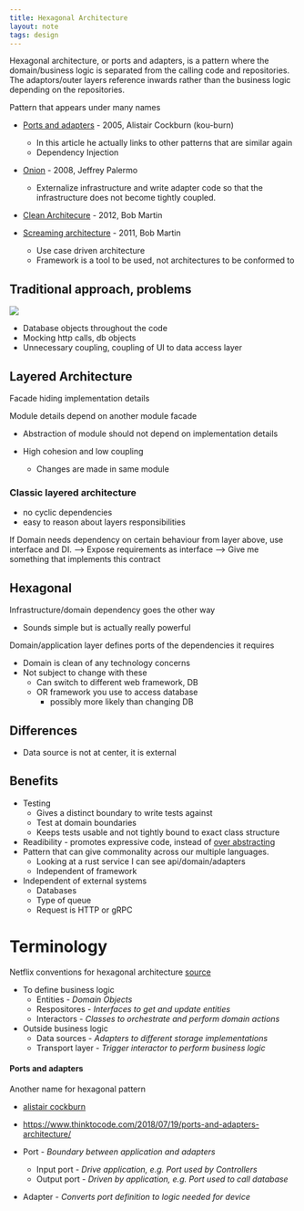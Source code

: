 ```yaml
---
title: Hexagonal Architecture
layout: note
tags: design
---
```


Hexagonal architecture, or ports and adapters, is a pattern where the domain/business logic is separated from the calling code and repositories. The adaptors/outer layers reference inwards rather than the business logic depending on the repositories.

Pattern that appears under many names

- [Ports and adapters](https://alistair.cockburn.us/hexagonal-architecture/) - 2005, Alistair Cockburn (kou-burn)
  - In this article he actually links to other patterns that are similar again
  - Dependency Injection

- [Onion](https://jeffreypalermo.com/2008/07/the-onion-architecture-part-1/) - 2008, Jeffrey Palermo
  - Externalize infrastructure and write adapter code so that the infrastructure does not become tightly coupled.

- [Clean Architecure](https://blog.cleancoder.com/uncle-bob/2012/08/13/the-clean-architecture.html) - 2012, Bob Martin

- [Screaming architecture](https://blog.cleancoder.com/uncle-bob/2011/09/30/Screaming-Architecture.html) - 2011, Bob Martin
  - Use case driven architecture
  - Framework is a tool to be used, not architectures to be conformed to

## Traditional approach, problems

![](https://yuml.me/592177fb.svg)

- Database objects throughout the code
- Mocking http calls, db objects
- Unnecessary coupling, coupling of UI to data access layer

## Layered Architecture

Facade hiding implementation details

Module details depend on another module facade
- Abstraction of module should not depend on implementation details

- High cohesion and low coupling
  - Changes are made in same module

### Classic layered architecture

- no cyclic dependencies
- easy to reason about layers responsibilities

If Domain needs dependency on certain behaviour from layer above, use interface and DI.
--> Expose requirements as interface
--> Give me something that implements this contract

## Hexagonal

Infrastructure/domain dependency goes the other way
- Sounds simple but is actually really powerful

Domain/application layer defines ports of the dependencies it requires

- Domain is clean of any technology concerns
- Not subject to change with these
  - Can switch to different web framework, DB
  - OR framework you use to access database
    - possibly more likely than changing DB

## Differences

- Data source is not at center, it is external

## Benefits

- Testing
  - Gives a distinct boundary to write tests against
  - Test at domain boundaries
  - Keeps tests usable and not tightly bound to exact class structure
- Readibility - promotes expressive code, instead of [over abstracting](https://sandimetz.com/blog/2016/1/20/the-wrong-abstraction)
- Pattern that can give commonality across our multiple languages.
  - Looking at a rust service I can see api/domain/adapters
  - Independent of framework
- Independent of external systems
  - Databases
  - Type of queue
  - Request is HTTP or gRPC

# Terminology

Netflix conventions for hexagonal architecture [source](https://netflixtechblog.com/ready-for-changes-with-hexagonal-architecture-b315ec967749)
- To define business logic
  - Entities - _Domain Objects_
  - Respositores - _Interfaces to get and update entities_
  - Interactors - _Classes to orchestrate and perform domain actions_
- Outside business logic
  - Data sources - _Adapters to different storage implementations_ 
  - Transport layer - _Trigger interactor to perform business logic_

#### Ports and adapters

Another name for hexagonal pattern
- [alistair cockburn](https://alistair.cockburn.us/hexagonal-architecture/)
- https://www.thinktocode.com/2018/07/19/ports-and-adapters-architecture/

- Port - _Boundary between application and adapters_
  - Input port - _Drive application, e.g. Port used by Controllers_
  - Output port - _Driven by application, e.g. Port used to call database_ 
- Adapter - _Converts port definition to logic needed for device_
